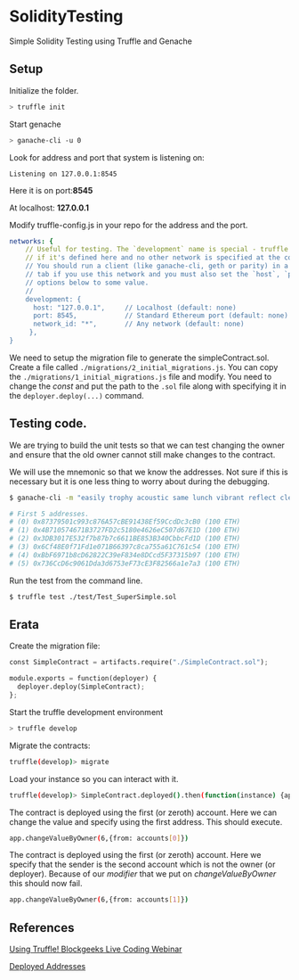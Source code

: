 # SolidityTesting

Simple Solidity Testing using Truffle and Genache

## Setup

Initialize the folder.

```bash
> truffle init
```

Start genache
```bash
> ganache-cli -u 0
```

Look for address and port that system is listening on: 

```Listening on 127.0.0.1:8545```

Here it is on port:**8545**

At localhost: **127.0.0.1**

Modify truffle-config.js in your repo for the address and the port.

```yaml
networks: {
    // Useful for testing. The `development` name is special - truffle uses it by default
    // if it's defined here and no other network is specified at the command line.
    // You should run a client (like ganache-cli, geth or parity) in a separate terminal
    // tab if you use this network and you must also set the `host`, `port` and `network_id`
    // options below to some value.
    //
    development: {
      host: "127.0.0.1",     // Localhost (default: none)
      port: 8545,            // Standard Ethereum port (default: none)
      network_id: "*",       // Any network (default: none)
     },
}
```

We need to setup the migration file to generate the simpleContract.sol. Create a file called ```./migrations/2_initial_migrations.js```. You can copy the ```./migrations/1_initial_migrations.js``` file and modify. You need to change the *const* and put the path to the ```.sol``` file along with specifying it in the ```deployer.deploy(...)``` command.

## Testing code.

We are trying to build the unit tests so that we can test changing the owner and ensure that the old owner cannot still make changes to the contract.

We will use the mnemonic so that we know the addresses. Not sure if this is necessary but it is one less thing to worry about during the debugging.

```bash
$ ganache-cli -m "easily trophy acoustic same lunch vibrant reflect clerk bacon donor retire frown"

# First 5 addresses.
# (0) 0x87379501c993c876A57cBE91438Ef59CcdDc3cB0 (100 ETH)
# (1) 0x4B710574671B3727FD2c5180e4626eC507d67E1D (100 ETH)
# (2) 0x3DB3017E532f7b87b7c6611BE853B340CbbcFd1D (100 ETH)
# (3) 0x6Cf48E0f71Fd1e071B66397c8ca755a61C761c54 (100 ETH)
# (4) 0xBbF6971b8cD62822C39eF834e8DCcd5F37315b97 (100 ETH)
# (5) 0x736CcD6c9061Dda3d6753eF73cE3F82566a1e7a3 (100 ETH)
```

Run the test from the command line.

``` bash
$ truffle test ./test/Test_SuperSimple.sol
```


## Erata

Create the migration file:

```python
const SimpleContract = artifacts.require("./SimpleContract.sol");

module.exports = function(deployer) {
  deployer.deploy(SimpleContract);
};

```

Start the truffle development environment 
```bash
> truffle develop
```

Migrate the contracts:

```bash
truffle(develop)> migrate
```

Load your instance so you can interact with it.
```bash
truffle(develop)> SimpleContract.deployed().then(function(instance) {app = instance;})
```

The contract is deployed using the first (or zeroth) account. Here we can change the value and specify using the first address.
This should execute.

```bash
app.changeValueByOwner(6,{from: accounts[0]})
```
The contract is deployed using the first (or zeroth) account. Here we specify that the sender is the second account which is not the owner (or deployer). Because of our *modifier* that we put on *changeValueByOwner* this should now fail.

```bash
app.changeValueByOwner(6,{from: accounts[1]})
```


## References

[Using Truffle! Blockgeeks Live Coding Webinar](https://youtu.be/nRySHw123x8)

[Deployed Addresses](http://www.talkcrypto.org/blog/2019/01/11/where-is-deployedaddresses-sol-when-testing-in-truffle/)